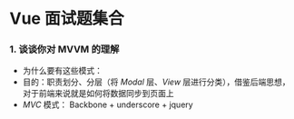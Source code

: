 # Vue 面试题集合

### 1. 谈谈你对 MVVM 的理解

- 为什么要有这些模式：
- 目的：职责划分、分层（将 _Modal_ 层、_View_ 层进行分类），借鉴后端思想，对于前端来说就是如何将数据同步到页面上
- _MVC_ 模式： Backbone + underscore + jquery

